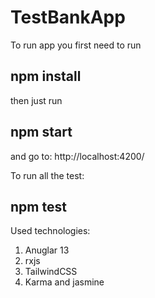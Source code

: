 # TestBankApp

To run app you first need to run

## npm install

then just run

## npm start

and go to:
http://localhost:4200/

To run all the test:

## npm test

Used technologies:

1. Anuglar 13
2. rxjs
3. TailwindCSS
4. Karma and jasmine
